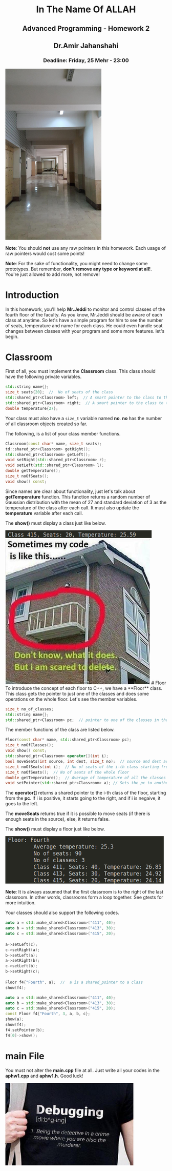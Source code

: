 <center>
<h1>
In The Name Of ALLAH
</h1>
<h2>
Advanced Programming - Homework 2
</h2>
<h2>
Dr.Amir Jahanshahi
</h2>
<h3>
Deadline: Friday, 25 Mehr - 23:00
</center>

<img src="stuff/f1.jpg" width="300" />

**Note**: You should **not** use any raw pointers in this homework. Each usage of raw pointers would cost some points!

**Note**: For the sake of functionality, you might need to change some prototypes. But remember, **don't remove any type or keyword at all!**. You're just allowed to add more, not remove!

# Introduction
In this homework, you'll help **Mr.Jeddi** to monitor and control classes of the fourth floor of the faculty. As you know, Mr.Jeddi should be aware of each class at anytime. So let's have a simple program for him to see the number of seats, temperature and name for each class. He could even handle seat changes between classes with your program and some more features. let's begin.

# Classroom
First of all, you must implement the **Classroom** class. This class should have the following private variables.

```c++
std::string name{};
size_t seats{20};  //  No of seats of the class
std::shared_ptr<Classroom> left;  // A smart pointer to the class to the left of this class
std::shared_ptr<Classroom> right;  // A smart pointer to the class to the right of this class
double temperature{27};
```

Your class must also have a ```size_t``` variable named **no**. **no** has the number of all classroom objects created so far.

The following, is a list of your class member functions.

```c++
Classroom(const char* name, size_t seats);
td::shared_ptr<Classroom> getRight();
std::shared_ptr<Classroom> getLeft();
void setRight(std::shared_ptr<Classroom> r);
void setLeft(std::shared_ptr<Classroom> l);
double getTemperature();
size_t noOfSeats();
void show() const;
```

Since names are clear about functionality, just let's talk about **getTemperature** function. This function returns a random number of Gaussian distribution with the mean of 27 and standard deviation of 3 as the temperature of the class after each call. It must also update the **temperature** variable after each call.

The **show()** must display a class just like below.

<img src="stuff/f4.png"  />


<img src="stuff/f3.jpg"  />
#  Floor
To introduce the concept of each floor to C++, we have a **Floor** class. This class gets the pointer to just one of the classes and does some operations on the whole floor. Let's see the member variables.

```c++
size_t no_of_classes;
std::string name{};
std::shared_ptr<Classroom> pc;  // pointer to one of the classes in the floor
```

The member functions of the class are listed below.

```c++
Floor(const char* name, std::shared_ptr<Classroom> pc);
size_t noOfClasses();
void show() const;
std::shared_ptr<Classroom> operator[](int i);
bool moveSeats(int source, int dest, size_t no);  // source and dest are indices of classrooms
size_t noOfSeats(int i);  // No of seats of the i-th class starting from pc
size_t noOfSeats();  // No of seats of the whole floor
double getTemperature();  // Average of temperature of all the classes
void setPointer(std::shared_ptr<Classroom> a); // Sets the pc to another class in the floor
```

The **operator[]** returns a shared pointer to the i-th class of the floor, starting from the **pc**. If i is positive, it starts going to the right, and if i is negaive, it goes to the left.

The **moveSeats** returns true if it is possible to move seats (if there is enough seats in the source), else, it returns false.

The **show()** must display a floor just like below.

<img src="stuff/f5.png"  />

**Note**: It is always assumed that the first classroom is to the right of the last classroom. In other words, classrooms form a loop together. See gtests for more intuition.

Your classes should also support the following codes.

```c++
auto a = std::make_shared<Classroom>("411", 40);
auto b = std::make_shared<Classroom>("413", 30);
auto c = std::make_shared<Classroom>("415", 20);

a->setLeft(c);
c->setRight(a);
b->setLeft(a);
a->setRight(b);
c->setLeft(b);
b->setRight(c);

Floor f4{"Fourth", a};  //  a is a shared_pointer to a class
show(f4);
```

```c++
auto a = std::make_shared<Classroom>("411", 40);
auto b = std::make_shared<Classroom>("413", 30);
auto c = std::make_shared<Classroom>("415", 20);
const Floor f4{"Fourth", 3, a, b, c};
show(a);
show(f4);
f4.setPointer(b);
f4[0]->show();
```

# main File
You must not alter the **main.cpp** file at all. Just write all your codes in the **aphw1.cpp** and **aphw1.h**. Good luck!

<img src="stuff/f2.jpg" width="400" />
